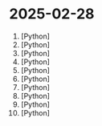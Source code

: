 # 2025-02-28

1. [](https://github.comundefined "Toolkit for linearizing PDFs for LLM datasets/training") [Python]
2. [](https://github.comundefined "✨易上手的多平台 LLM 聊天机器人及开发框架✨。支持 QQ、QQ频道、Telegram、微信个人号(Gewechat)、企业微信、飞书、内置 Web Chat，OpenAI GPT、DeepSeek、Ollama、Llama、GLM、Gemini、硅基流动、月之暗面、OneAPI、LLMTuner，支持 LLM Agent 插件开发，可视化面板。一键部署。支持 Dify 工作流、代码执行器、Whisper 语音转文字。") [Python]
3. [](https://github.comundefined "Vision agent") [Python]
4. [](https://github.comundefined "The python library for real-time communication") [Python]
5. [](https://github.comundefined "Developer-first error tracking and performance monitoring") [Python]
6. [](https://github.comundefined "Enjoy the magic of Diffusion models!") [Python]
7. [](https://github.comundefined "No-code LLM Platform to launch APIs and ETL Pipelines to structure unstructured documents") [Python]
8. [](https://github.comundefined "Unified Efficient Fine-Tuning of 100+ LLMs & VLMs (ACL 2024)") [Python]
9. [](https://github.comundefined "Grounding Image Matching in 3D with MASt3R") [Python]
10. [](https://github.comundefined "LightRAG: Simple and Fast Retrieval-Augmented Generation") [Python]
